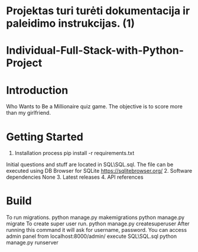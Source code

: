 # Projektas turi turėti dokumentacija ir paleidimo instrukcijas. (1)

# Individual-Full-Stack-with-Python-Project

# Introduction
Who Wants to Be a Millionaire quiz game. The objective is to score more than my girlfriend.


# Getting Started
1. Installation process
  pip install -r requirements.txt
  
  Initial questions and stuff are located in SQL\SQL.sql. The file can be executed using DB Browser for SQLite https://sqlitebrowser.org/
2. Software dependencies
  None
3. Latest releases
4. API references



# Build
To run migrations.
python manage.py makemigrations
python manage.py migrate
To create super user run.
python manage.py createsuperuser
After running this command it will ask for username, password. You can access admin panel from localhost:8000/admin/
execute SQL\SQL.sql
python manage.py runserver
